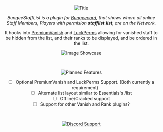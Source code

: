 <div align="center">
  
![Title](https://i.imgur.com/DRKmBIa.png)
  
*BungeeStaffList is a plugin for [Bungeecord](https://www.spigotmc.org/wiki/bungeecord/), that shows where all online Staff Members, Players with permision __stafflist.list__, are on the Network.*

It hooks into [PremiumVanish](https://www.spigotmc.org/resources/14404/) and [LuckPerms](https://luckperms.net/) allowing for vanished staff to be hidden from the list, and their ranks to be displayed, and be ordered in the list.

![Image Showcase](https://i.imgur.com/3tZnIh6.png)

  <br>
  
![Planned Features](https://i.imgur.com/DMjhF5G.png)
- [ ] Optional PremiumVanish and LuckPerms Support. (Both currently a requirement)
- [ ] Alternate list layout similar to Essentials's /list
- [ ] Offline/Cracked support
- [ ] Support for other Vanish and Rank plugins?

<br>
  
[![Discord Support](https://i.imgur.com/vvSPAXt.png)](https://mackenziemolloy.net/discord)
  </div>
